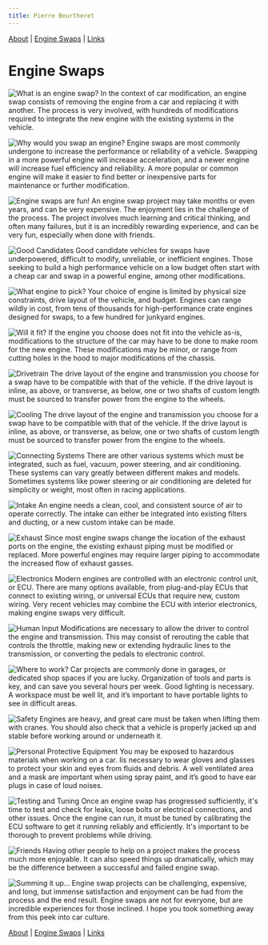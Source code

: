 ```yaml
---
title: Pierre Beurtheret
---
```

[About](../index.html) | [Engine Swaps](swaps.html) | [Links](../links.html)
# Engine Swaps

![What is an engine swap?](./1.png)
In the context of car modification, an engine swap consists of removing the engine from a car and replacing it with another. The process is very involved, with hundreds of modifications required to integrate the new engine with the existing systems in the vehicle.

![Why would you swap an engine?](./2.png)
Engine swaps are most commonly undergone to increase the performance or reliability of a vehicle. Swapping in a more powerful engine will increase acceleration, and a newer engine will increase fuel efficiency and reliability. A more popular or common engine will make it easier to find better or inexpensive parts for maintenance or further modification.

![Engine swaps are fun!](./3.png)
An engine swap project may take months or even years, and can be very expensive. The enjoyment lies in the challenge of the process. The project involves much learning and critical thinking, and often many failures, but it is an incredibly rewarding experience, and can be very fun, especially when done with friends.

![Good Candidates](./4.png)
Good candidate vehicles for swaps have underpowered, difficult to modify, unreliable, or inefficient engines. Those seeking to build a high performance vehicle on a low budget often start with a cheap car and swap in a powerful engine, among other modifications.

![What engine to pick?](./5.png)
Your choice of engine is limited by physical size constraints, drive layout of the vehicle, and budget. Engines can range wildly in cost, from tens of thousands for high-performance crate engines designed for swaps, to a few hundred for junkyard engines.

![Will it fit?](./6.png)
If the engine you choose does not fit into the vehicle as-is, modifications to the structure of the car may have to be done to make room for the new engine.  These modifications may be minor, or range from cutting holes in the hood to major modifications of the chassis.

![Drivetrain](./7.png)
The drive layout of the engine and transmission you choose for a swap have to be compatible with that of the vehicle. If the drive layout is inline, as above, or transverse, as below, one or two shafts of custom length must be sourced to transfer power from the engine to the wheels.

![Cooling](./8.png)
The drive layout of the engine and transmission you choose for a swap have to be compatible with that of the vehicle. If the drive layout is inline, as above, or transverse, as below, one or two shafts of custom length must be sourced to transfer power from the engine to the wheels.

![Connecting Systems](./9.png)
There are other various systems which must be integrated, such as fuel, vacuum, power steering, and air conditioning. These systems can vary greatly between different makes and models. Sometimes systems like power steering or air conditioning are deleted for simplicity or weight, most often in racing applications.

![Intake](./10.png)
An engine needs a clean, cool, and consistent source of air to operate correctly. The intake can either be integrated into existing filters and ducting, or a new custom intake can be made.

![Exhaust](./11.png)
Since most engine swaps change the location of the exhaust ports on the engine, the existing exhaust piping must be modified or replaced. More powerful engines may require larger piping to accommodate the increased flow of exhaust gasses.

![Electronics](./12.png)
Modern engines are controlled with an electronic control unit, or ECU. There are many options available, from plug-and-play ECUs that connect to existing wiring, or universal ECUs that require new, custom wiring. Very recent vehicles may combine the ECU with interior electronics, making engine swaps very difficult.

![Human Input](./13.png)
Modifications are necessary to allow the driver to control the engine and transmission. This may consist of rerouting the cable that controls the throttle, making new or extending hydraulic lines to the transmission, or converting the pedals to electronic control.

![Where to work?](./14.png)
Car projects are commonly done in garages, or dedicated shop spaces if you are lucky. Organization of tools and parts is key, and can save you several hours per week. Good lighting is necessary.  A workspace must be well lit, and it’s important to have portable lights to see in difficult areas.

![Safety](./15.png)
Engines are heavy, and great care must be taken when lifting them with cranes. You should also check that a vehicle is properly jacked up and stable before working around or underneath it.

![Personal Protective Equipment](./16.png)
You may be exposed to hazardous materials when working on a car. Iis necessary to wear gloves and glasses to protect your skin and eyes from fluids and debris. A well ventilated area and a mask are important when using spray paint, and it’s good to have ear plugs in case of loud noises.

![Testing and Tuning](./17.png)
Once an engine swap has progressed sufficiently, it's time to test and check for leaks, loose bolts or electrical connections, and other issues. Once the engine can run, it must be tuned by calibrating the ECU software to get it running reliably and efficiently. It's important to be thorough to prevent problems while driving.

![Friends](./18.png)
Having other people to help on a project makes the process much more enjoyable. It can also speed things up dramatically, which may be the difference between a successful and failed engine swap.

![Summing it up…](./19.png)
Engine swap projects can be challenging, expensive, and long, but immense satisfaction and enjoyment can be had from the process and the end result. Engine swaps are not for everyone, but are incredible experiences for those inclined. I hope you took something away from this peek into car culture.

[About](../index.html) | [Engine Swaps](swaps.html) | [Links](../links.html)
